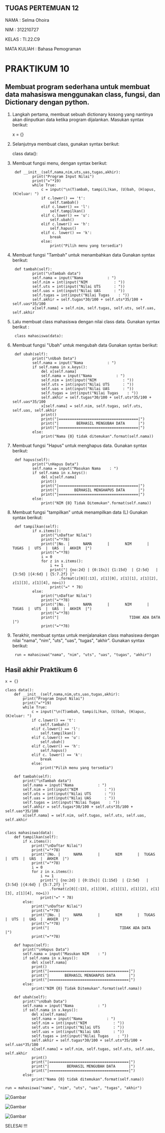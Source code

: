 ## TUGAS PERTEMUAN 12

NAMA : Selma Ohoira

NIM : 312210727

KELAS : TI.22.C9

MATA KULIAH : Bahasa Pemograman

# PRAKTIKUM 10
## Membuat program sederhana untuk membuat data mahasiswa menggunakan class, fungsi, dan Dictionary dengan python.
1. Langkah pertama, membuat sebuah dictionary kosong yang nantinya akan diinputkan data ketika program dijalankan.
Masukan syntax berikut:

    x = {}

2. Selanjutnya membuat class, gunakan syntax berikut:

    class data():

3. Membuat fungsi menu, dengan syntax berikut:

        def __init__(self,nama,nim,uts,uas,tugas,akhir):
                print("Program Input Nilai")
                print("="*19)
                while True:
                    c = input("\n(T)ambah, tampi(L)kan, (U)bah, (H)apus, (K)eluar: ")
                    if c.lower() == 't':
                        self.tambah()
                    elif c.lower() == 'l':
                        self.tampilkan()
                    elif c.lower() == 'u':
                        self.ubah()
                    elif c.lower() == 'h':
                        self.hapus()
                    elif c. lower() == 'k':
                        break
                    else:
                        print("Pilih menu yang tersedia")

4. Membuat fungsi "Tambah" untuk menambahkan data
Gunakan syntax berikut:

        def tambah(self):
                print("\nTambah data")
                self.nama = input("Nama           : ")
                self.nim = int(input("NIM            : "))
                self.uts = int(input("Nilai UTS      : "))
                self.uas = int(input("Nilai UAS      : "))
                self.tugas = int(input("Nilai Tugas    : "))
                self.akhir = self.tugas*30/100 + self.uts*35/100 + self.uas*35/100
                x[self.nama] = self.nim, self.tugas, self.uts, self.uas, self.akhir

5. Lalu membuat class mahasiswa dengan nilai class data.
Gunakan syntax berikut :

        class mahasiswa(data):

6. Membuat fungsi "Ubah" untuk mengubah data
Gunakan syntax berikut:

        def ubah(self):
                print("\nUbah Data")
                self.nama = input("Nama           : ")
                if self.nama in x.keys():
                    del x[self.nama]
                    self.nama = input("Nama           : ")
                    self.nim = int(input("NIM            : "))
                    self.uts = int(input("Nilai UTS      : "))
                    self.uas = int(input("Nilai UAS      : "))
                    self.tugas = int(input("Nilai Tugas    : "))
                    self.akhir = self.tugas*30/100 + self.uts*35/100 + self.uas*35/100
                    x[self.nama] = self.nim, self.tugas, self.uts, self.uas, self.akhir
                    print()
                    print("|====================================|")
                    print("|        BERHASIL MENGUBAH DATA      |")
                    print("|====================================|")
                else:
                    print("Nama {0} tidak ditemukan".format(self.nama))

7. Membuat fungsi "Hapus" untuk menghapus data.
Gunakan syntax berikut:

        def hapus(self):
                print("\nHapus Data")
                self.nama = input("Masukan Nama    : ")
                if self.nama in x.keys():
                    del x[self.nama]
                    print()
                    print("|====================================|")
                    print("|       BERHASIL MENGHAPUS DATA      |")
                    print("|====================================|")
                else:
                    print("NIM {0} Tidak Ditemukan".format(self.nama))

8. Membuat fungsi "tampilkan" untuk menampilkan data (L)
Gunakan syntax berikut:

        def tampilkan(self):
                if x.items():
                    print("\nDaftar Nilai")
                    print("="*78)
                    print("|No. |      NAMA       |       NIM       |  TUGAS  |  UTS  |  UAS  |  AKHIR  |")
                    print("="*78)
                    i = 0
                    for z in x.items():
                        i += 1
                        print("| {no:2d} | {0:15s}| {1:15d}  | {2:5d}   | {3:5d} |{4:6d} | {5:7.2f} |"
                            .format(z[0][:13], z[1][0], z[1][1], z[1][2], z[1][3], z[1][4], no=i))
                        print("=" * 78)
                else:
                    print("\nDaftar Nilai")
                    print("="*78)
                    print("|No. |      NAMA       |       NIM       |  TUGAS  |  UTS  |  UAS  |  AKHIR  |")
                    print("="*78)
                    print("|                                TIDAK ADA DATA                              |")
                    print("="*78)

9. Terakhir, membuat syntax untuk menjalanakan class mahasiswa dengan nilai "nama", "nim", "uts", "uas", "tugas", "akhir".
Gunakan syntax berikut:

        run = mahasiswa("nama", "nim", "uts", "uas", "tugas", "akhir")

## Hasil akhir Praktikum 6

    x = {}

    class data():
        def __init__(self,nama,nim,uts,uas,tugas,akhir):
            print("Program Input Nilai")
            print("="*19)
            while True:
                c = input("\n(T)ambah, tampi(L)kan, (U)bah, (H)apus, (K)eluar: ")
                if c.lower() == 't':
                    self.tambah()
                elif c.lower() == 'l':
                    self.tampilkan()
                elif c.lower() == 'u':
                    self.ubah()
                elif c.lower() == 'h':
                    self.hapus()
                elif c. lower() == 'k':
                    break
                else:
                    print("Pilih menu yang tersedia")
        
        def tambah(self):
            print("\nTambah data")
            self.nama = input("Nama           : ")
            self.nim = int(input("NIM            : "))
            self.uts = int(input("Nilai UTS      : "))
            self.uas = int(input("Nilai UAS      : "))
            self.tugas = int(input("Nilai Tugas    : "))
            self.akhir = self.tugas*30/100 + self.uts*35/100 + self.uas*35/100
            x[self.nama] = self.nim, self.tugas, self.uts, self.uas, self.akhir


    class mahasiswa(data):
        def tampilkan(self):
            if x.items():
                print("\nDaftar Nilai")
                print("="*78)
                print("|No. |      NAMA       |       NIM       |  TUGAS  |  UTS  |  UAS  |  AKHIR  |")
                print("="*78)
                i = 0
                for z in x.items():
                    i += 1
                    print("| {no:2d} | {0:15s}| {1:15d}  | {2:5d}   | {3:5d} |{4:6d} | {5:7.2f} |"
                        .format(z[0][:13], z[1][0], z[1][1], z[1][2], z[1][3], z[1][4], no=i))
                    print("=" * 78)
            else:
                print("\nDaftar Nilai")
                print("="*78)
                print("|No. |      NAMA       |       NIM       |  TUGAS  |  UTS  |  UAS  |  AKHIR  |")
                print("="*78)
                print("|                                TIDAK ADA DATA                              |")
                print("="*78)
        
        def hapus(self):
            print("\nHapus Data")
            self.nama = input("Masukan NIM    : ")
            if self.nama in x.keys():
                del x[self.nama]
                print()
                print("|====================================|")
                print("|       BERHASIL MENGHAPUS DATA      |")
                print("|====================================|")
            else:
                print("NIM {0} Tidak Ditemukan".format(self.nama))

        def ubah(self):
            print("\nUbah Data")
            self.nama = input("Nama           : ")
            if self.nama in x.keys():
                del x[self.nama]
                self.nama = input("Nama           : ")
                self.nim = int(input("NIM            : "))
                self.uts = int(input("Nilai UTS      : "))
                self.uas = int(input("Nilai UAS      : "))
                self.tugas = int(input("Nilai Tugas    : "))
                self.akhir = self.tugas*30/100 + self.uts*35/100 + self.uas*35/100
                x[self.nama] = self.nim, self.tugas, self.uts, self.uas, self.akhir
                print()
                print("|====================================|")
                print("|        BERHASIL MENGUBAH DATA      |")
                print("|====================================|")
            else:
                print("Nama {0} tidak ditemukan".format(self.nama))
        
    run = mahasiswa("nama", "nim", "uts", "uas", "tugas", "akhir")

![Gambar](gambar/1.png)

![Gambar](gambar/2.png)

![Gambar](gambar/3.png)

SELESAI !!!
